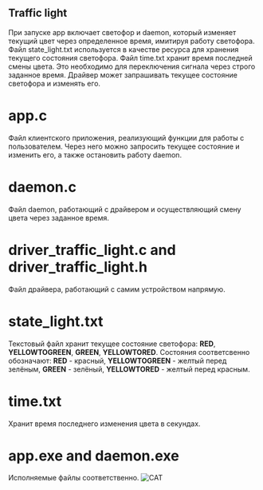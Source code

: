 ## Traffic light
При запуске app включает светофор и daemon, который изменяет текущий цвет через определенное время, имитируя работу светофора. Файл state_light.txt используется в качестве ресурса для хранения текущего состояния светофора. Файл time.txt хранит время последней смены цвета. Это необходимо для переключения сигнала через строго заданное время. Драйвер может запрашивать текущее состояние светофора и изменять его.
# app.c
Файл клиентского приложения, реализующий функции для работы с пользователем. Через него можно запросить текущее состояние и изменить его, а также остановить работу daemon.
# daemon.c
Файл daemon, работающий с драйвером и осуществляющий смену цвета через заданное время.
# driver_traffic_light.c and driver_traffic_light.h
Файл драйвера, работающий с самим устройством напрямую.
# state_light.txt
Текстовый файл хранит текущее состояние светофора: **RED**, **YELLOWTOGREEN**, **GREEN**, **YELLOWTORED**. Состояния соответсвенно обозначают: **RED** - красный, **YELLOWTOGREEN** - желтый перед зелёным, **GREEN** - зелёный, **YELLOWTORED** - желтый перед красным.
# time.txt
Хранит время последнего изменения цвета в секундах.
# app.exe and daemon.exe
Исполняемые файлы соответственно.
![CAT]([https://avatars1.githubusercontent.com/u/5384215?v=3&s=460](https://www.google.com/url?sa=i&url=https%3A%2F%2Fbipbap.ru%2Fjivotnie%2Fsamye-krasivye-foto-kotikov-100-foto.html&psig=AOvVaw2aQAO2sGq2gdB7EyEb-TjK&ust=1687797739249000&source=images&cd=vfe&ved=0CBEQjRxqFwoTCJDbjtju3v8CFQAAAAAdAAAAABAE)https://www.google.com/url?sa=i&url=https%3A%2F%2Fbipbap.ru%2Fjivotnie%2Fsamye-krasivye-foto-kotikov-100-foto.html&psig=AOvVaw2aQAO2sGq2gdB7EyEb-TjK&ust=1687797739249000&source=images&cd=vfe&ved=0CBEQjRxqFwoTCJDbjtju3v8CFQAAAAAdAAAAABAE "CAT")
